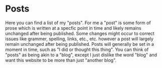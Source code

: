 # Posts

Here you can find a list of my "posts". For me a "post" is some form of prose
which is written at a specfic point in time and likely remains unchanged after
being published. Some changes might occur to correct issues like grammer,
spelling, links, etc., etc. however a post will largely remain unchanged after
being published. Posts will generally be set in a moment in time, such as "I
did or thought this thing". You can think of "posts" as being akin to a "blog",
except I just dislike the word "blog" and want this website to be more than
just "another blog".
